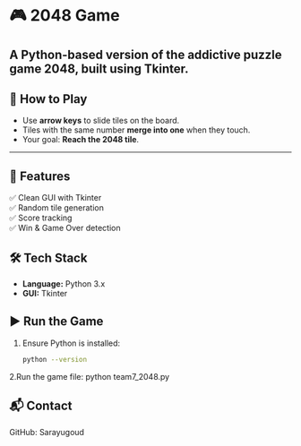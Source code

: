 # 🎮 2048 Game

A Python-based version of the addictive puzzle game **2048**, built using Tkinter.
---
## 🧠 How to Play

- Use **arrow keys** to slide tiles on the board.
- Tiles with the same number **merge into one** when they touch.
- Your goal: **Reach the 2048 tile**.
---
## 🚀 Features
✅ Clean GUI with Tkinter  
✅ Random tile generation  
✅ Score tracking  
✅ Win & Game Over detection 
## 🛠️ Tech Stack
- **Language:** Python 3.x  
- **GUI:** Tkinter 

## ▶️ Run the Game

1. Ensure Python is installed:
   ```bash
   python --version
2.Run the game file:
    python team7_2048.py
    
## 📬 Contact
GitHub: Sarayugoud

